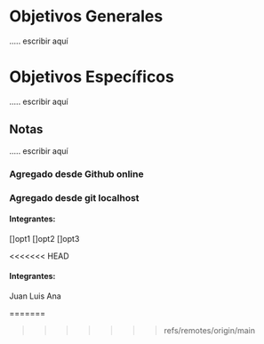 # Objetivos Generales
..... escribir aquí

# Objetivos Específicos
..... escribir aquí

## Notas
..... escribir aquí

### Agregado desde Github online
### Agregado desde git localhost

#### Integrantes:

[]opt1
[]opt2
[]opt3

<<<<<<< HEAD
#### Integrantes:
Juan
Luis
Ana

=======
>>>>>>> refs/remotes/origin/main

